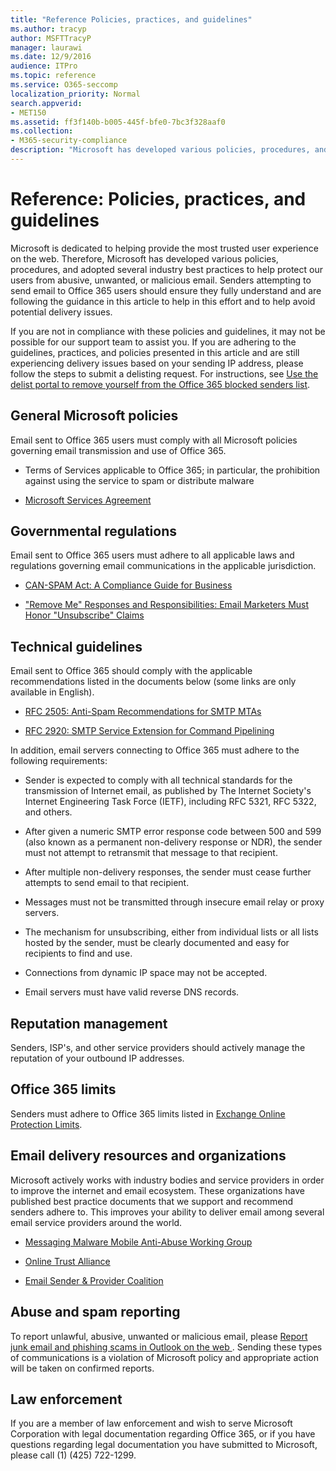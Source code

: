 ```yaml
---
title: "Reference Policies, practices, and guidelines"
ms.author: tracyp
author: MSFTTracyP
manager: laurawi
ms.date: 12/9/2016
audience: ITPro
ms.topic: reference
ms.service: O365-seccomp
localization_priority: Normal
search.appverid:
- MET150
ms.assetid: ff3f140b-b005-445f-bfe0-7bc3f328aaf0
ms.collection:
- M365-security-compliance
description: "Microsoft has developed various policies, procedures, and adopted several industry best practices to help protect our users from abusive, unwanted, or malicious email."
---
```


# Reference: Policies, practices, and guidelines
  
Microsoft is dedicated to helping provide the most trusted user experience on the web. Therefore, Microsoft has developed various policies, procedures, and adopted several industry best practices to help protect our users from abusive, unwanted, or malicious email. Senders attempting to send email to Office 365 users should ensure they fully understand and are following the guidance in this article to help in this effort and to help avoid potential delivery issues.
  
If you are not in compliance with these policies and guidelines, it may not be possible for our support team to assist you. If you are adhering to the guidelines, practices, and policies presented in this article and are still experiencing delivery issues based on your sending IP address, please follow the steps to submit a delisting request. For instructions, see [Use the delist portal to remove yourself from the Office 365 blocked senders list](use-the-delist-portal-to-remove-yourself-from-the-office-365-blocked-senders-lis.md).
  
## General Microsoft policies
<a name="GenMsftPolicies"> </a>

Email sent to Office 365 users must comply with all Microsoft policies governing email transmission and use of Office 365.
  
- Terms of Services applicable to Office 365; in particular, the prohibition against using the service to spam or distribute malware
    
- [Microsoft Services Agreement](https://www.microsoft.com/servicesagreement/)
    
## Governmental regulations
<a name="GovtRegulations"> </a>

Email sent to Office 365 users must adhere to all applicable laws and regulations governing email communications in the applicable jurisdiction.
  
- [CAN-SPAM Act: A Compliance Guide for Business](https://www.ftc.gov/tips-advice/business-center/guidance/can-spam-act-compliance-guide-business)
    
- ["Remove Me" Responses and Responsibilities: Email Marketers Must Honor "Unsubscribe" Claims](https://www.lawpublish.com/ftc-emai-marketers-unsubscribe-claims.mdl)
    
## Technical guidelines
<a name="TechGuidelines"> </a>

Email sent to Office 365 should comply with the applicable recommendations listed in the documents below (some links are only available in English).
  
- [RFC 2505: Anti-Spam Recommendations for SMTP MTAs](https://www.ietf.org/rfc/rfc2505.txt)
    
- [RFC 2920: SMTP Service Extension for Command Pipelining](https://www.ietf.org/rfc/rfc2920.txt)
    
In addition, email servers connecting to Office 365 must adhere to the following requirements:
  
- Sender is expected to comply with all technical standards for the transmission of Internet email, as published by The Internet Society's Internet Engineering Task Force (IETF), including RFC 5321, RFC 5322, and others. 
    
- After given a numeric SMTP error response code between 500 and 599 (also known as a permanent non-delivery response or NDR), the sender must not attempt to retransmit that message to that recipient.
    
- After multiple non-delivery responses, the sender must cease further attempts to send email to that recipient.
    
- Messages must not be transmitted through insecure email relay or proxy servers.
    
- The mechanism for unsubscribing, either from individual lists or all lists hosted by the sender, must be clearly documented and easy for recipients to find and use.
    
- Connections from dynamic IP space may not be accepted.
    
- Email servers must have valid reverse DNS records.
    
## Reputation management
<a name="RepManagement"> </a>

Senders, ISP's, and other service providers should actively manage the reputation of your outbound IP addresses.
  
## Office 365 limits
<a name="sectionSection4"> </a>

Senders must adhere to Office 365 limits listed in [Exchange Online Protection Limits](https://technet.microsoft.com/library/exchange-online-protection-limits.aspx).
  
## Email delivery resources and organizations
<a name="sectionSection5"> </a>

Microsoft actively works with industry bodies and service providers in order to improve the internet and email ecosystem. These organizations have published best practice documents that we support and recommend senders adhere to. This improves your ability to deliver email among several email service providers around the world.
  
- [Messaging Malware Mobile Anti-Abuse Working Group](https://www.m3aawg.org/)
    
- [Online Trust Alliance ](https://www.otalliance.org/resources)
    
- [Email Sender &amp; Provider Coalition](http://www.espcoalition.org/)
    
## Abuse and spam reporting
<a name="AbuseSpamReports"> </a>

To report unlawful, abusive, unwanted or malicious email, please [Report junk email and phishing scams in Outlook on the web ](report-junk-email-and-phishing-scams-in-outlook-on-the-web-eop.md). Sending these types of communications is a violation of Microsoft policy and appropriate action will be taken on confirmed reports.
  
## Law enforcement
<a name="sectionSection7"> </a>

If you are a member of law enforcement and wish to serve Microsoft Corporation with legal documentation regarding Office 365, or if you have questions regarding legal documentation you have submitted to Microsoft, please call (1) (425) 722-1299.
  


